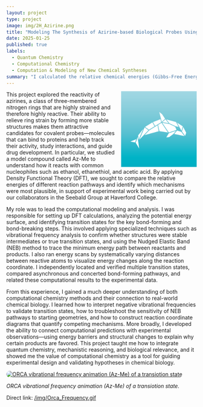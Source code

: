 ```yaml
---
layout: project
type: project
image: img/2H_Azirine.png 
title: "Modeling The Synthesis of Azirine-based Biological Probes Using Density Functional Theory"
date: 2025-01-25
published: true
labels:
  - Quantum Chemistry
  - Computational Chemistry
  - Computation & Modeling of New Chemical Syntheses
summary: "I calculated the relative chemical energies (Gibbs-Free Energy, Enthalpy, Electronic) of multiple new synthetic pathways that create biological probes from 2H-Azirine Reactant to better support experimental resuls obtained by the Seebald Lab."
---
```


<img src="../img/Orca.png" width="200" height="200" style="object-fit:cover;float:right;margin-left:1rem;">




This project explored the reactivity of azirines, a class of three-membered nitrogen rings that are highly strained and therefore highly reactive. Their ability to relieve ring strain by forming more stable structures makes them attractive candidates for covalent probes—molecules that can bind to proteins and help track their activity, study interactions, and guide drug development. In particular, we studied a model compound called Az-Me to understand how it reacts with common nucleophiles such as ethanol, ethanethiol, and acetic acid. By applying Density Functional Theory (DFT), we sought to compare the relative energies of different reaction pathways and identify which mechanisms were most plausible, in support of experimental work being carried out by our collaborators in the Seebald Group at Haverford College.

My role was to lead the computational modeling and analysis. I was responsible for setting up DFT calculations, analyzing the potential energy surface, and identifying transition states for the key bond-forming and bond-breaking steps. This involved applying specialized techniques such as vibrational frequency analysis to confirm whether structures were stable intermediates or true transition states, and using the Nudged Elastic Band (NEB) method to trace the minimum energy path between reactants and products. I also ran energy scans by systematically varying distances between reactive atoms to visualize energy changes along the reaction coordinate. I independently located and verified multiple transition states, compared asynchronous and concerted bond-forming pathways, and related these computational results to the experimental data.

From this experience, I gained a much deeper understanding of both computational chemistry methods and their connection to real-world chemical biology. I learned how to interpret negative vibrational frequencies to validate transition states, how to troubleshoot the sensitivity of NEB pathways to starting geometries, and how to construct reaction coordinate diagrams that quantify competing mechanisms. More broadly, I developed the ability to connect computational predictions with experimental observations—using energy barriers and structural changes to explain why certain products are favored. This project taught me how to integrate quantum chemistry, mechanistic reasoning, and biological relevance, and it showed me the value of computational chemistry as a tool for guiding experimental design and validating hypotheses in chemical biology.

<!-- Bottom GIF (click to open full size) -->
<div class="text-center my-5">
  <a href="/img/Orca_Frequency.gif" target="_blank" rel="noopener">
    <img src="/img/Orca_Frequency.gif"
         alt="ORCA vibrational frequency animation (Az-Me) of a transiotion state"
         style="max-width: 100%; width: 720px; height: auto; border-radius: 12px;">
  </a>
  <p class="mt-2"><em>ORCA vibrational frequency animation (Az-Me) of a transiotion state.</em></p>
  <p class="small">Direct link: <a href="/img/Orca_Frequency.gif">/img/Orca_Frequency.gif</a></p>
</div>


